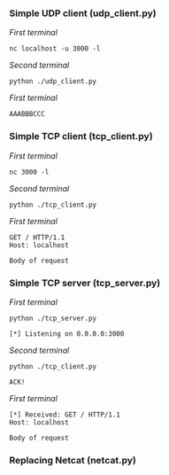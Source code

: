 ### Simple UDP client (udp_client.py)
_First terminal_
```
nc localhost -u 3000 -l
```
_Second terminal_
```
python ./udp_client.py
```
_First terminal_
```
AAABBBCCC
```

### Simple TCP client (tcp_client.py)
_First terminal_
```
nc 3000 -l
```
_Second terminal_
```
python ./tcp_client.py
```
_First terminal_
```
GET / HTTP/1.1
Host: localhost

Body of request
```

### Simple TCP server (tcp_server.py)
_First terminal_
```
python ./tcp_server.py

[*] Listening on 0.0.0.0:3000
```
_Second terminal_
```
python ./tcp_client.py

ACK!
```
_First terminal_
```
[*] Received: GET / HTTP/1.1
Host: localhost

Body of request
```

### Replacing Netcat (netcat.py)